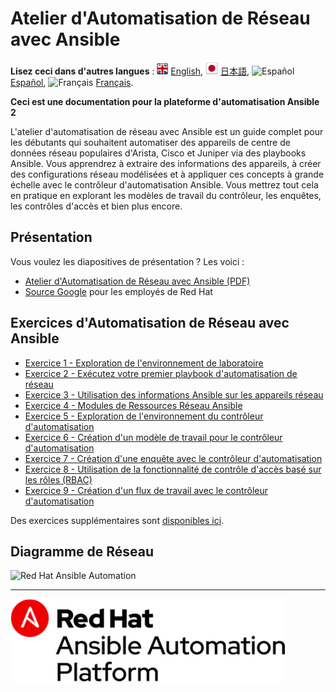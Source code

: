 # Atelier d'Automatisation de Réseau avec Ansible

**Lisez ceci dans d'autres langues** : ![uk](https://github.com/ansible/workshops/raw/devel/images/uk.png) [English](README.md), ![japan](https://github.com/ansible/workshops/raw/devel/images/japan.png) [日本語](README.ja.md), ![Español](https://github.com/ansible/workshops/raw/devel/images/es.png) [Español](README.es.md), ![Français](https://github.com/ansible/workshops/raw/devel/images/fr.png) [Français](README.fr.md).

**Ceci est une documentation pour la plateforme d'automatisation Ansible 2**

L'atelier d'automatisation de réseau avec Ansible est un guide complet pour les débutants qui souhaitent automatiser des appareils de centre de données réseau populaires d'Arista, Cisco et Juniper via des playbooks Ansible. Vous apprendrez à extraire des informations des appareils, à créer des configurations réseau modélisées et à appliquer ces concepts à grande échelle avec le contrôleur d'automatisation Ansible. Vous mettrez tout cela en pratique en explorant les modèles de travail du contrôleur, les enquêtes, les contrôles d'accès et bien plus encore.

## Présentation

Vous voulez les diapositives de présentation ? Les voici :
- [Atelier d'Automatisation de Réseau avec Ansible (PDF)](https://ansible.github.io/workshops/decks/ansible_network.pdf)
- [Source Google](https://docs.google.com/presentation/d/1PIT-kGAGMVEEK8PsuZCoyzFC5CIzLBwdnftnUsdUNWQ/edit?usp=sharing) pour les employés de Red Hat

## Exercices d'Automatisation de Réseau avec Ansible

* [Exercice 1 - Exploration de l'environnement de laboratoire](./1-explore/README.fr.md)
* [Exercice 2 - Exécutez votre premier playbook d'automatisation de réseau](./2-first-playbook/README.fr.md)
* [Exercice 3 - Utilisation des informations Ansible sur les appareils réseau](./3-facts/README.fr.md)
* [Exercice 4 - Modules de Ressources Réseau Ansible](./4-resource-module/README.fr.md)
* [Exercice 5 - Exploration de l'environnement du contrôleur d'automatisation](./5-explore-controller/README.fr.md)
* [Exercice 6 - Création d'un modèle de travail pour le contrôleur d'automatisation](./6-controller-job-template/README.fr.md)
* [Exercice 7 - Création d'une enquête avec le contrôleur d'automatisation](./7-controller-survey/README.fr.md)
* [Exercice 8 - Utilisation de la fonctionnalité de contrôle d'accès basé sur les rôles (RBAC)](./8-controller-rbac/README.fr.md)
* [Exercice 9 - Création d'un flux de travail avec le contrôleur d'automatisation](./9-controller-workflow/README.fr.md)

Des exercices supplémentaires sont [disponibles ici](supplemental/README.fr.md).

## Diagramme de Réseau

![Red Hat Ansible Automation](https://github.com/ansible/workshops/blob/devel/images/ansible_network_diagram.png?raw=true)

---
![Red Hat Ansible Automation](https://github.com/ansible/workshops/blob/devel/images/rh-ansible-automation-platform.png?raw=true)
